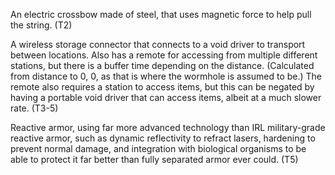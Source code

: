 An electric crossbow made of steel, that uses magnetic force to help pull the string. (T2)

A wireless storage connector that connects to a void driver to transport between locations. 
Also has a remote for accessing from multiple different stations, but there is a buffer time depending on the distance. 
(Calculated from distance to 0, 0, as that is where the wormhole is assumed to be.)
The remote also requires a station to access items, but this can be negated by having a portable void driver that can 
access items, albeit at a much slower rate. (T3-5)

Reactive armor, using far more advanced technology than IRL military-grade reactive armor, such as dynamic reflectivity to refract lasers, 
hardening to prevent normal damage, and integration with biological organisms to be able to protect it far better than fully separated armor ever could. (T5)